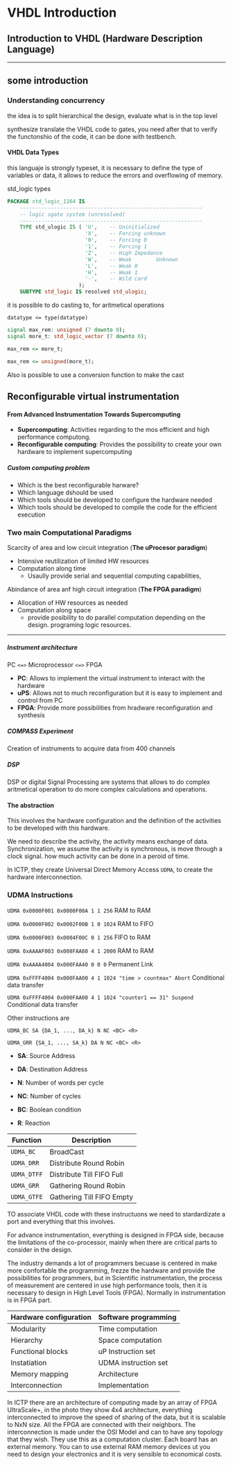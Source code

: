 # VHDL Introduction

## Introduction to VHDL (Hardware Description Language)

---
some introduction 
---

### Understanding concurrency

the idea is to split hierarchical the design, evaluate what is in the top level

synthesize translate the VHDL code to gates, you need after that to verify the functonshio of the code, it can be done with testbench.


#### VHDL Data Types

this languaje is strongly typeset, it is necessary to define the type of variables or data, it allows to reduce the errors and overflowing of memory.

std_logic types

```vhdl
PACKAGE std_logic_1164 IS
    -----------------------------------------------------------
    -- logic sgate system (unresolved)
    -----------------------------------------------------------
    TYPE std_ulogic IS ( 'U',    -- Uninitialized
                         'X',    -- Forcing unknown
                         '0',    -- Forcing 0
                         '1',    -- Forcing 1
                         'Z',    -- High Impedance
                         'W',    -- Weak        Unknown
                         'L',    -- Weak 0
                         'H',    -- Weak 1
                         '-',    -- Wild card
                       );
    SUBTYPE std_logic IS resolved std_ulogic;
```


it is possible to do casting to, for aritmetical operations

`datatype <= type(datatype)`

```vhdl
signal max_rem: unsigned (7 downto 0);
signal more_t: std_logic_vector (7 downto 0);

max_rem <= more_t;

max_rem <= unsigned(more_t);
```

Also is possible to use a conversion function to make the cast


## Reconfigurable virtual instrumentation 

#### From Advanced Instrumentation Towards Supercomputing

- **Supercomputing**: Activities regarding to the mos efficient and high performance computong.
- **Reconfigurable computing**: Provides the possibility to create your own hardware to implement supercomputing

##### Custom computing problem

- Which is the best reconfigurable harware?
- Which language dshould be used
- Which tools should be developed to configure the hardware needed
- Which tools should be developed to compile the code for the efficient execution

### Two main Computational Paradigms

Scarcity of area and low circuit integration (**The uProcesor paradigm**)

- Intensive reutilization of limited HW resources
- Computation along time
  - Usaully provide serial and sequential computing capabilities,

Abindance of area anf high circuit integration (**The FPGA paradigm**)

- Allocation of HW resources as needed
- Computation along space
  - provide posibility to do parallel computation depending on the design. programing logic resources.

---

##### Instrument architecture

PC `<=>` Microprocessor `<=>` FPGA

- **PC**: Allows to implement the virtual instrument to interact with the hardware
- **uPS**: Allows not to much reconfiguration but it is easy to implement and control from PC
- **FPGA**: Provide more possibilities from hradware reconfiguration and synthesis


##### COMPASS Experiment

Creation of instruments to acquire data from 400 channels

##### DSP

DSP or digital Signal Processing are systems that allows to do complex aritmetical operation to do more complex calculations and operations.


#### The abstraction

This involves the hardware configuration and the definition of the activities to be developed with this hardware.

We need to describe the activity, the activity means exchange of data. Synchronization, we assume the activity is synchronous, is move through a clock signal. how much activity can be done in a peroid of time.

In ICTP, they create Universal Direct Memory Access `UDMA`, to create the hardware interconnection.


### UDMA Instructions

`UDMA 0x0000F001 0x0000F00A 1 1 256` 	RAM to RAM

`UDMA 0x0000F002 0x0002F00B 1 0 1024` 	RAM to FIFO

`UDMA 0x0000F003 0x0004F00C 0 1 256` 	FIFO to RAM

`UDMA 0xAAAAF003 0x008FAA80 4 1 2000` 	RAM to RAM

`UDMA 0xAAAA4004 0x000FAA40 0 0 0` 		Permanent Link


`UDMA 0xFFFF4004 0x000FAA00 4 1 1024 "time > countmax" Abort` 		Conditional data transfer

`UDMA 0xFFFF4004 0x000FAA00 4 1 1024 "counter1 == 31" Suspend` 		Conditional data transfer


Other instructions are

`UDMA_BC SA {DA_1, ..., DA_k} N NC <BC> <R>`

`UDMA_GRR {SA_1, ..., SA_k} DA N NC <BC> <R>`

* **SA**: Source Address
* **DA**: Destination Address

* **N**: Number of words per cycle
* **NC**: Number of cycles

* **BC**: Boolean condition
* **R**: Reaction

| Function      | Description               |
| ------------- | ------------------------- |
| `UDMA_BC`   | BroadCast                 |
| `UDMA_DRR`  | Distribute Round Robin    |
| `UDMA_DTFF` | Distribute Till FIFO Full |
| `UDMA_GRR`  | Gathering Round Robin     |
| `UDMA_GTFE` | Gathering Till FIFO Empty |

TO associate VHDL code with these instructuons we need to stardardizate a port and everything that this involves.


For advance instrumentation, everything is designed in FPGA side, because the limitations of the co-processor, mainly when there are critical parts to consider in the design.

The industry demands a lot of programmers becuase is centered in make more confortable the programming, frezze the hardware and provide the possibilities for programmers, but in Scientific instrumentation, the process of measurement are centered in use high performance tools, then it is necessary to design in High Level Tools (FPGA). Normally in instrumentation is in FPGA part.


| Hardware configuration | Software programming |
| ---------------------- | -------------------- |
| Modularity             | Time computation     |
| Hierarchy              | Space computation    |
| Functional blocks      | uP Instruction set   |
| Instatiation           | UDMA instruction set |
| Memory mapping         | Architecture         |
| Interconnection        | Implementation       |


In ICTP there are an architecture of computing made by an array of FPGA UltraScale+, in the photo they show 4x4 architecture, everything interconnected to improve the speed of sharing of the data, but it is scalable to NxN size. All the FPGA are connected with their neighbors. The interconnection is made under the OSI Model and can to have any topology that they wish. They use this as a computation cluster. Each board has an external memory. You can to use external RAM memory devices ut you need to design your electronics and it is very sensible to economical costs.
